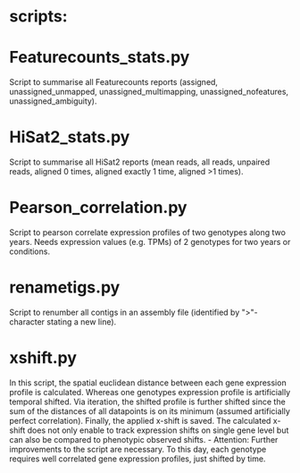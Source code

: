# scripts:

# Featurecounts_stats.py
Script to summarise all Featurecounts reports (assigned, unassigned_unmapped, unassigned_multimapping, unassigned_nofeatures, unassigned_ambiguity).


# HiSat2_stats.py
Script to summarise all HiSat2 reports (mean reads, all reads, unpaired reads, aligned 0 times, aligned exactly 1 time, aligned >1 times).


# Pearson_correlation.py
Script to pearson correlate expression profiles of two genotypes along two years.
Needs expression values (e.g. TPMs) of 2 genotypes for two years or conditions.

# renametigs.py
Script to renumber all contigs in an assembly file (identified by ">"-character stating a new line).

# xshift.py
In this script, the spatial euclidean distance between each gene expression profile is calculated. Whereas one genotypes expression profile is artificially temporal shifted. Via iteration, the shifted profile is further shifted since the sum of the distances of all datapoints is on its minimum (assumed artificially perfect correlation). Finally, the applied x-shift is saved. The calculated x-shift does not only enable to track expression shifts on single gene level but can also be compared to phenotypic observed shifts. - Attention: Further improvements to the script are necessary. To this day, each genotype requires well correlated gene expression profiles, just shifted by time.
